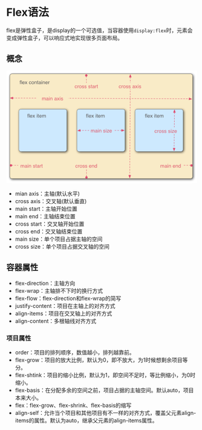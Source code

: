 # Flex语法

flex是弹性盒子，是display的一个可选值，当容器使用`display:flex`时，元素会变成弹性盒子，可以响应式地实现很多页面布局。

## 概念

![flex布局](./图片/flex布局.PNG)

- mian axis：主轴(默认水平)
- cross axis：交叉轴(默认垂直)
- main start：主轴开始位置
- main end：主轴结束位置
- cross start：交叉轴开始位置
- cross end：交叉轴结束位置
- main size：单个项目占据主轴的空间
- cross size：单个项目占据交叉轴的空间

## 容器属性

- flex-direction：主轴方向
- flex-wrap：主轴排不下时的换行方式
- flex-flow：flex-direction和flex-wrap的简写
- justify-content：项目在主轴上的对齐方式
- align-items：项目在交叉轴上的对齐方式
- align-content：多根轴线对齐方式

### 项目属性

- order：项目的排列顺序，数值越小，排列越靠前。
- flex-grow：项目的放大比例，默认为0，即不放大，为1时候想剩余项目等分。
- flex-shtink：项目的缩小比例，默认为1，即空间不足时，等比例缩小，为0时缩小。
- flex-basis：在分配多余的空间之前，项目占据的主轴空间。默认auto，项目本来大小。
- flex：flex-grow、flex-shrink、flex-basis的缩写
- align-self：允许当个项目和其他项目有不一样的对齐方式，覆盖父元素align-items的属性。默认为auto，继承父元素的align-items属性。







